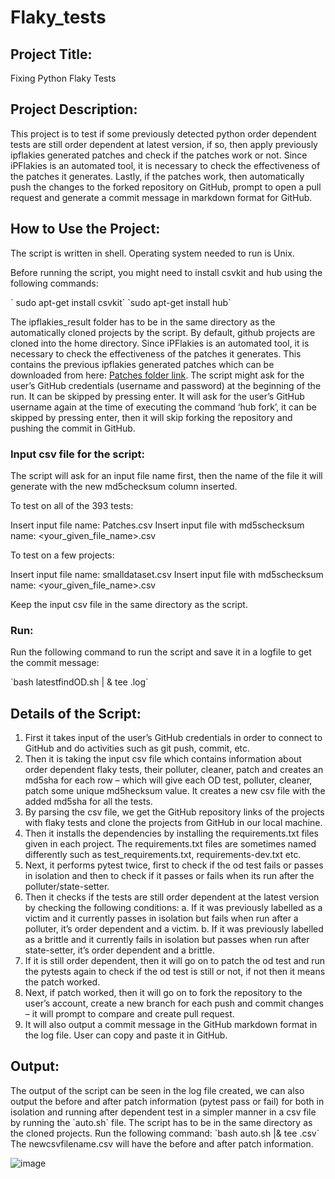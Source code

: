 # Flaky_tests

## Project Title:
Fixing Python Flaky Tests 

## Project Description:
This project is to test if some previously detected python order dependent tests are still order dependent at latest version, if so, then apply previously ipflakies generated patches and check if the patches work or not. Since iPFlakies is an automated tool, it is necessary to check the effectiveness of the patches it generates. Lastly, if the patches work, then automatically push the changes to the forked repository on GitHub, prompt to open a pull request and generate a commit message in markdown format for GitHub.

## How to Use the Project:


The script is written in shell. Operating system needed to run is Unix.

Before running the script, you might need to install csvkit and hub using the following commands: 

\` sudo apt-get install csvkit\`
 \`sudo apt-get install hub\`

The ipflakies_result folder has to be in the same directory as the automatically cloned projects by the script. By default, github projects are cloned into the home directory. Since iPFlakies is an automated tool, it is necessary to check the effectiveness of the patches it generates. This contains the previous ipflakies generated patches which can be downloaded from here: 
[Patches folder link](https://drive.google.com/drive/folders/1u0TsD_PjaXZ-aqrwNKAkZR8B7LZ5bKtj?usp=sharing).
The script might ask for the user’s GitHub credentials (username and password) at the beginning of the run. It can be skipped by pressing enter. It will ask for the user’s GitHub username again at the time of executing the command ‘hub fork’, it can be skipped by pressing enter, then it will skip forking the repository and pushing the commit in GitHub.

### Input csv file for the script: 

The script will ask for an input file name first, then the name of the file it will generate with the new md5checksum column inserted. 

To test on all of the 393 tests:

Insert input file name: Patches.csv
Insert input file with md5schecksum name: <your_given_file_name>.csv 

To test on a few projects:

Insert input file name: smalldataset.csv
Insert input file with md5schecksum name: <your_given_file_name>.csv 


Keep the input csv file in the same directory as the script. 

### Run: 

Run the following command to run the script and save it in a logfile to get the commit message:

\`bash latestfindOD.sh | & tee <logfilename>.log\`

## Details of the Script:

1.	First it takes input of the user’s GitHub credentials in order to connect to GitHub and do activities such as git push, commit, etc.       
2.	Then it is taking the input csv file which contains information about order dependent flaky tests, their polluter, cleaner, patch and creates an md5sha for each row – which will give each OD test, polluter, cleaner, patch some unique md5hecksum value. It creates a new csv file with the added md5sha for all the tests.  
3.	By parsing the csv file, we get the GitHub repository links of the projects with flaky tests and clone the projects from GitHub in our local machine.
4.	Then it installs the dependencies by installing the requirements.txt files given in each project. The requirements.txt files are sometimes named differently such as test_requirements.txt, requirements-dev.txt etc. 
5.	Next, it performs pytest twice, first to check if the od test fails or passes in isolation and then to check if it passes or fails when its run after the polluter/state-setter. 
6.	Then it checks if the tests are still order dependent at the latest version by checking the following conditions:
a.	If it was previously labelled as a victim and it currently passes in isolation but fails when run after a polluter, it’s order dependent and a victim.
b.	If it was previously labelled as a brittle and it currently fails in isolation but passes when run after state-setter, it’s order dependent and a brittle. 
7.	If it is still order dependent, then it will go on to patch the od test and run the pytests again to check if the od test is still or not, if not then it means the patch worked. 
8.	Next, if patch worked, then it will go on to fork the repository to the user’s account, create a new branch for each push and commit changes – it will prompt to compare and create pull request. 
9.	It will also output a commit message in the GitHub markdown format in the log file. User can copy and paste it in GitHub.

## Output: 

The output of the script can be seen in the log file created, we can also output the before and after patch information (pytest pass or fail) for both in isolation and running after dependent test in a simpler manner in a csv file by running the \`auto.sh\` file. The script has to be in the same directory as the cloned projects. Run the following command: 
\`bash auto.sh |& tee <newcsvfilename>.csv\`
The newcsvfilename.csv will have the before and after patch information.

![image](https://user-images.githubusercontent.com/71781751/168710135-88abd28a-10b0-4940-a40c-494dd89068ed.png)
